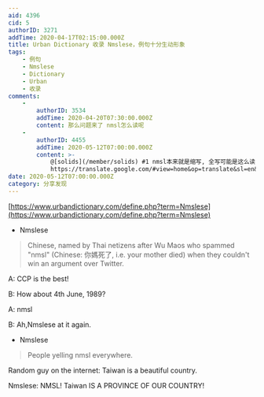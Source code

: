 ```yaml
---
aid: 4396
cid: 5
authorID: 3271
addTime: 2020-04-17T02:15:00.000Z
title: Urban Dictionary 收录 Nmslese，例句十分生动形象
tags:
    - 例句
    - Nmslese
    - Dictionary
    - Urban
    - 收录
comments:
    -
        authorID: 3534
        addTime: 2020-04-20T07:30:00.000Z
        content: 那么问题来了 nmsl怎么读呢
    -
        authorID: 4455
        addTime: 2020-05-12T07:00:00.000Z
        content: >-
            @[solids](/member/solids) #1 nmsl本来就是缩写, 全写可能是这么读::
            https://translate.google.com/#view=home&op=translate&sl=en&tl=zh-CN&text=nimasilese
date: 2020-05-12T07:00:00.000Z
category: 分享发现
---
```


[https://www.urbandictionary.com/define.php?term=Nmslese](https://www.urbandictionary.com/define.php?term=Nmslese)

*   Nmslese

> Chinese, named by Thai netizens after Wu Maos who spammed "nmsl" (Chinese: 你媽死了, i.e. your mother died) when they couldn't win an argument over Twitter.

A: CCP is the best!

B: How about 4th June, 1989?

A: nmsl

B: Ah,Nmslese at it again.

*   Nmslese

> People yelling nmsl everywhere.

Random guy on the internet: Taiwan is a beautiful country.

Nmslese: NMSL! Taiwan IS A PROVINCE OF OUR COUNTRY!
